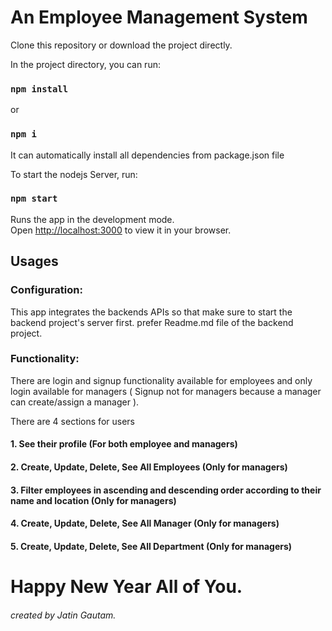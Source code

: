 # An Employee Management System

Clone this repository or download the project directly.

In the project directory, you can run:

### `npm install` 
or 
### `npm i`

It can automatically install all dependencies from package.json file

To start the nodejs Server, run:

### `npm start`

Runs the app in the development mode.\
Open [http://localhost:3000](http://localhost:3000) to view it in your browser.

## Usages
### Configuration:

This app integrates the backends APIs so that make sure to start the backend project's server first. prefer Readme.md file of the backend project.

### Functionality:
There are login and signup functionality available for employees and only login available for managers ( Signup not for managers because a manager can create/assign a manager ).

There are 4 sections for users
#### 1. See their profile (For both employee and managers)
#### 2. Create, Update, Delete, See All Employees (Only for managers)
#### 3. Filter employees in ascending and descending order according to their name and location (Only for managers)
#### 4. Create, Update, Delete, See All Manager (Only for managers)
#### 5. Create, Update, Delete, See All Department (Only for managers)
#
# Happy New Year All of You.
###### created by Jatin Gautam.